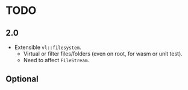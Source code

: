# TODO

## 2.0

- Extensible `vl::filesystem`.
  - Virtual or filter files/folders (even on root, for wasm or unit test).
  - Need to affect `FileStream`.

## Optional
